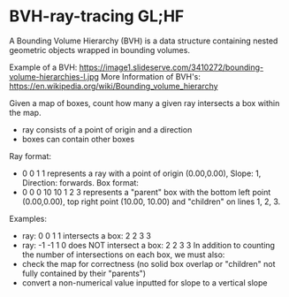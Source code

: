 # BVH-ray-tracing GL;HF

A Bounding Volume Hierarchy (BVH) is a data structure containing nested geometric objects wrapped in bounding volumes.

Example of a BVH: https://image1.slideserve.com/3410272/bounding-volume-hierarchies-l.jpg
More Information of BVH's: https://en.wikipedia.org/wiki/Bounding_volume_hierarchy

Given a map of boxes, count how many a given ray intersects a box within the map.
  - ray consists of a point of origin and a direction
  - boxes can contain other boxes

Ray format: 
  - 0 0 1 1 represents a ray with a point of origin (0.00,0.00), Slope: 1, Direction: forwards.
Box format: 
  - 0 0 0 10 10 1 2 3 represents a "parent" box with the bottom left point (0.00,0.00), top right point (10.00, 10.00) and "children" on lines 1, 2, 3.

Examples:
  - ray: 0 0 1 1 intersects a box: 2 2 3 3
  - ray: -1 -1 1 0 does NOT intersect a box: 2 2 3 3
In addition to counting the number of intersections on each box, we must also:
  - check the map for correctness (no solid box overlap or "children" not fully contained by their "parents")
  - convert a non-numerical value inputted for slope to a vertical slope
